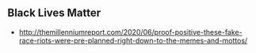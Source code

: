 ## Black Lives Matter 


- http://themillenniumreport.com/2020/06/proof-positive-these-fake-race-riots-were-pre-planned-right-down-to-the-memes-and-mottos/